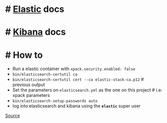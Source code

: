 # # [Elastic](https://www.elastic.co/guide/en/elasticsearch/reference/7.8/secure-settings.html#secure-settings) docs

# # [Kibana](https://www.elastic.co/guide/en/kibana/7.8/docker.html) docs

# # How to

- Run a elastic container with `xpack.security.enabled: false`
- `bin/elasticsearch-certutil ca`
- `bin/elasticsearch-certutil cert --ca elastic-stack-ca.p12` # previous output
- Set the parameters on `elasticsearch.yml` as the one on this project # i.e: xpack parameters
- `bin/elasticsearch-setup-passwords auto`
- log into elasticsearch and kibana using the **`elastic`** super user

[Source](http://codingfundas.com/setting-up-elasticsearch-6-8-with-kibana-and-x-pack-security-enabled/index.html)

